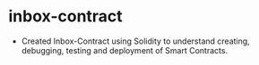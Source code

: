 # inbox-contract

* Created Inbox-Contract using Solidity to understand creating, debugging, testing and deployment of Smart Contracts.
